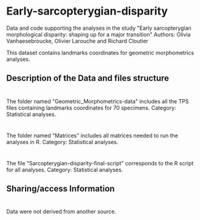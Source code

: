 # Early-sarcopterygian-disparity
Data and code supporting the analyses in the study "Early sarcopterygian morphological disparity: shaping up for a major transition"
Authors: Olivia Vanhaesebroucke, Olivier Larouche and Richard Cloutier

This dataset contains landmarks coordinates for geometric morphometrics analyses. 
## Description of the Data and files structure
#
The folder named "Geometric_Morphometrics-data" includes all the TPS files containing landmarks coordinates for 70 specimens.
Category: Statistical analyses.

#
The folder named "Matrices" includes all matrices needed to run the analyses in R.
Category: Statistical analyses.

#
The file "Sarcopterygian-disparity-final-script" corresponds to the R script for all analyses.
Category: Statistical analyses.

## Sharing/access Information
#
Data were not derived from another source.
